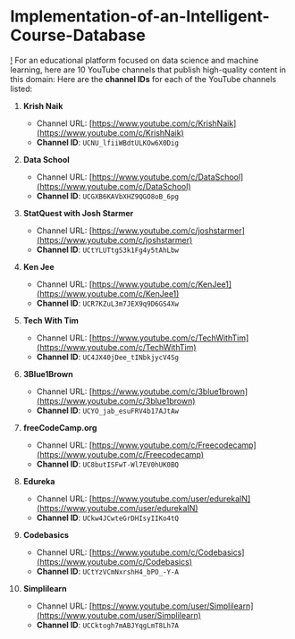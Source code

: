 # Implementation-of-an-Intelligent-Course-Database
[!](https://th.bing.com/th/id/OIP.-mf2mDNuXjFybMoLvSeHCQHaEK?rs=1&pid=ImgDetMain)
For an educational platform focused on data science and machine learning, here are 10 YouTube channels that publish high-quality content in this domain:
Here are the **channel IDs** for each of the YouTube channels listed:

1. **Krish Naik**
   - Channel URL: [https://www.youtube.com/c/KrishNaik](https://www.youtube.com/c/KrishNaik)
   - **Channel ID**: `UCNU_lfiiWBdtULKOw6X0Dig`

2. **Data School**
   - Channel URL: [https://www.youtube.com/c/DataSchool](https://www.youtube.com/c/DataSchool)
   - **Channel ID**: `UCGXB6KAVbXHZ9QGO8oB_6pg`

3. **StatQuest with Josh Starmer**
   - Channel URL: [https://www.youtube.com/c/joshstarmer](https://www.youtube.com/c/joshstarmer)
   - **Channel ID**: `UCtYLUTtgS3k1Fg4y5tAhLbw`

4. **Ken Jee**
   - Channel URL: [https://www.youtube.com/c/KenJee1](https://www.youtube.com/c/KenJee1)
   - **Channel ID**: `UCR7KZuL3m7JEX9q9D6GS4Xw`

5. **Tech With Tim**
   - Channel URL: [https://www.youtube.com/c/TechWithTim](https://www.youtube.com/c/TechWithTim)
   - **Channel ID**: `UC4JX40jDee_tINbkjycV4Sg`

6. **3Blue1Brown**
   - Channel URL: [https://www.youtube.com/c/3blue1brown](https://www.youtube.com/c/3blue1brown)
   - **Channel ID**: `UCYO_jab_esuFRV4b17AJtAw`

7. **freeCodeCamp.org**
   - Channel URL: [https://www.youtube.com/c/Freecodecamp](https://www.youtube.com/c/Freecodecamp)
   - **Channel ID**: `UC8butISFwT-Wl7EV0hUK0BQ`

8. **Edureka**
   - Channel URL: [https://www.youtube.com/user/edurekaIN](https://www.youtube.com/user/edurekaIN)
   - **Channel ID**: `UCkw4JCwteGrDHIsyIIKo4tQ`

9. **Codebasics**
   - Channel URL: [https://www.youtube.com/c/Codebasics](https://www.youtube.com/c/Codebasics)
   - **Channel ID**: `UCtYzVCmNxrshH4_bPO_-Y-A`

10. **Simplilearn**
    - Channel URL: [https://www.youtube.com/user/Simplilearn](https://www.youtube.com/user/Simplilearn)
    - **Channel ID**: `UCCktogh7mABJYqgLmT8Lh7A`

